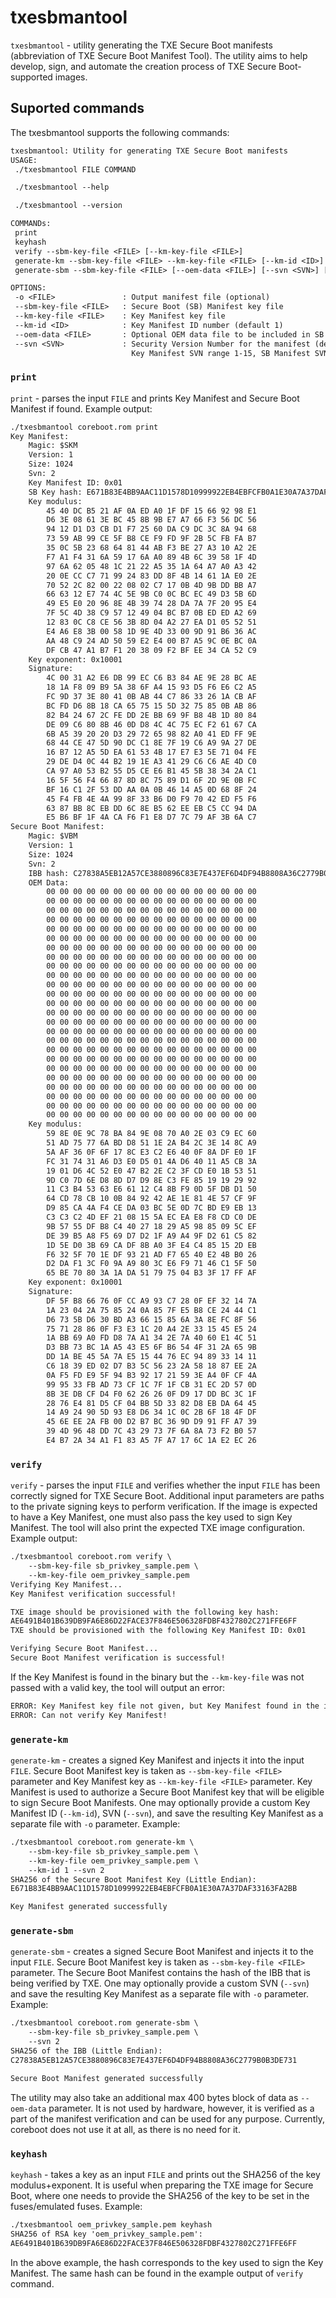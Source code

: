 # txesbmantool

`txesbmantool` - utility generating the TXE Secure Boot manifests
(abbreviation of TXE Secure Boot Manifest Tool). The utility aims to help
develop, sign, and automate the creation process of TXE Secure Boot-supported
images.

## Suported commands

The txesbmantool supports the following commands:

```txt
txesbmantool: Utility for generating TXE Secure Boot manifests
USAGE:
 ./txesbmantool FILE COMMAND

 ./txesbmantool --help

 ./txesbmantool --version

COMMANDs:
 print
 keyhash
 verify --sbm-key-file <FILE> [--km-key-file <FILE>]
 generate-km --sbm-key-file <FILE> --km-key-file <FILE> [--km-id <ID>] [--svn <SVN>] [-o <FILE>]
 generate-sbm --sbm-key-file <FILE> [--oem-data <FILE>] [--svn <SVN>] [-o <FILE>]

OPTIONS:
 -o <FILE>               : Output manifest file (optional)
 --sbm-key-file <FILE>   : Secure Boot (SB) Manifest key file
 --km-key-file <FILE>    : Key Manifest key file
 --km-id <ID>            : Key Manifest ID number (default 1)
 --oem-data <FILE>       : Optional OEM data file to be included in SB Manifest
 --svn <SVN>             : Security Version Number for the manifest (default 2),
                           Key Manifest SVN range 1-15, SB Manifest SVN range 0-63
```

### `print`

`print` - parses the input `FILE` and prints Key Manifest and Secure Boot
Manifest if found. Example output:

```txt
./txesbmantool coreboot.rom print
Key Manifest:
    Magic: $SKM
    Version: 1
    Size: 1024
    Svn: 2
    Key Manifest ID: 0x01
    SB Key hash: E671B83E4BB9AAC11D1578D10999922EB4EBFCFB0A1E30A7A37DAF33163FA2BB
    Key modulus:
        45 40 DC B5 21 AF 0A ED A0 1F DF 15 66 92 98 E1 
        D6 3E 08 61 3E BC 45 8B 9B E7 A7 66 F3 56 DC 56 
        94 12 D1 D3 CB D1 F7 25 60 DA C9 DC 3C 8A 94 68 
        73 59 AB 99 CE 5F B8 CE F9 FD 9F 2B 5C FB FA B7 
        35 0C 5B 23 68 64 81 44 AB F3 BE 27 A3 10 A2 2E 
        F7 A1 F4 31 6A 59 17 6A A0 89 4B 6C 39 58 1F 4D 
        97 6A 62 05 48 1C 21 22 A5 35 1A 64 A7 A0 A3 42 
        20 0E CC C7 71 99 24 83 DD 8F 4B 14 61 1A E0 2E 
        70 52 2C 82 00 22 08 02 C7 17 0B 4D 9B DD BB A7 
        66 63 12 E7 74 4C 5E 9B C0 0C BC EC 49 D3 5B 6D 
        49 E5 E0 20 96 8E 4B 39 74 28 DA 7A 7F 20 95 E4 
        7F 5C 4D 38 C9 57 12 49 04 BC B7 0B ED ED A2 69 
        12 83 0C C8 CE 56 3B 8D 04 A2 27 EA D1 05 52 51 
        E4 A6 E8 3B 00 58 1D 9E 4D 33 00 9D 91 B6 36 AC 
        AA 48 C9 24 AD 50 59 E2 E4 00 B7 A5 9C 0E BC 0A 
        DF CB 47 A1 B7 F1 20 38 09 F2 BF EE 34 CA 52 C9 
    Key exponent: 0x10001
    Signature:
        4C 00 31 A2 E6 DB 99 EC C6 B3 84 AE 9E 28 BC AE 
        18 1A F8 09 B9 5A 38 6F A4 15 93 D5 F6 E6 C2 A5 
        FC 9D 37 3E 80 41 0B AB 44 C7 86 33 26 1A CB AF 
        BC FD D6 8B 18 CA 65 75 15 5D 32 75 85 0B AB 86 
        82 B4 24 67 2C FE DD 2E BB 69 9F B8 4B 1D 80 84 
        DE 09 C6 80 8B 46 0D D8 4C 4C 75 EC F2 61 67 CA 
        6B A5 39 20 20 D3 29 72 65 98 82 A0 41 ED FF 9E 
        68 44 CE 47 5D 90 DC C1 8E 7F 19 C6 A9 9A 27 DE 
        16 B7 12 A5 5D EA 61 53 4B 17 E7 E3 5E 71 04 FE 
        29 DE D4 0C 44 B2 19 1E A3 41 29 C6 C6 AE 4D C0 
        CA 97 A0 53 B2 55 D5 CE E6 B1 45 5B 38 34 2A C1 
        16 5F 56 F4 66 87 8D 8C 75 89 D1 6F 2D 9E 0B FC 
        BF 16 C1 2F 53 DD AA 0A 0B 46 14 A5 0D 68 8F 24 
        45 F4 FB 4E 4A 99 8F 33 B6 D0 F9 70 42 ED F5 F6 
        63 87 BB 8C EB DD 6C 8E B5 62 EE EB C5 CC 94 DA 
        E5 B6 BF 1F 4A CA F6 F1 E8 D7 7C 79 AF 3B 6A C7 
Secure Boot Manifest:
    Magic: $VBM
    Version: 1
    Size: 1024
    Svn: 2
    IBB hash: C27838A5EB12A57CE3880896C83E7E437EF6D4DF94B8808A36C2779B0B3DE731
    OEM Data:
        00 00 00 00 00 00 00 00 00 00 00 00 00 00 00 00 
        00 00 00 00 00 00 00 00 00 00 00 00 00 00 00 00 
        00 00 00 00 00 00 00 00 00 00 00 00 00 00 00 00 
        00 00 00 00 00 00 00 00 00 00 00 00 00 00 00 00 
        00 00 00 00 00 00 00 00 00 00 00 00 00 00 00 00 
        00 00 00 00 00 00 00 00 00 00 00 00 00 00 00 00 
        00 00 00 00 00 00 00 00 00 00 00 00 00 00 00 00 
        00 00 00 00 00 00 00 00 00 00 00 00 00 00 00 00 
        00 00 00 00 00 00 00 00 00 00 00 00 00 00 00 00 
        00 00 00 00 00 00 00 00 00 00 00 00 00 00 00 00 
        00 00 00 00 00 00 00 00 00 00 00 00 00 00 00 00 
        00 00 00 00 00 00 00 00 00 00 00 00 00 00 00 00 
        00 00 00 00 00 00 00 00 00 00 00 00 00 00 00 00 
        00 00 00 00 00 00 00 00 00 00 00 00 00 00 00 00 
        00 00 00 00 00 00 00 00 00 00 00 00 00 00 00 00 
        00 00 00 00 00 00 00 00 00 00 00 00 00 00 00 00 
        00 00 00 00 00 00 00 00 00 00 00 00 00 00 00 00 
        00 00 00 00 00 00 00 00 00 00 00 00 00 00 00 00 
        00 00 00 00 00 00 00 00 00 00 00 00 00 00 00 00 
        00 00 00 00 00 00 00 00 00 00 00 00 00 00 00 00 
        00 00 00 00 00 00 00 00 00 00 00 00 00 00 00 00 
        00 00 00 00 00 00 00 00 00 00 00 00 00 00 00 00 
        00 00 00 00 00 00 00 00 00 00 00 00 00 00 00 00 
        00 00 00 00 00 00 00 00 00 00 00 00 00 00 00 00 
        00 00 00 00 00 00 00 00 00 00 00 00 00 00 00 00 
    Key modulus:
        59 8E 0E 9C 78 BA 84 9E 08 70 A0 2E 03 C9 EC 60 
        51 AD 75 77 6A BD D8 51 1E 2A B4 2C 3E 14 8C A9 
        5A AF 36 0F 6F 17 8C E3 C2 E6 40 0F 8A DF E0 1F 
        FC 31 74 31 A6 D3 E0 D5 01 4A D6 40 11 A5 CB 3A 
        19 01 D6 4C 52 E0 47 B2 2E C2 3F CD E0 1B 53 51 
        9D C0 7D 6E D8 8D D7 D9 8E C3 FE 85 19 19 29 92 
        11 C3 B4 53 63 E6 61 12 C4 8B F9 0D 5F DB D1 50 
        64 CD 78 CB 10 0B 84 92 42 AE 1E 81 4E 57 CF 9F 
        D9 85 CA 4A F4 CE DA 03 BC 5E 0D 7C BD E9 EB 13 
        C3 C3 C2 4D EF 21 08 15 5A EC EA E8 F8 CD C0 DE 
        9B 57 55 DF B8 C4 40 27 18 29 A5 98 85 09 5C EF 
        DE 39 B5 A8 F5 69 D7 D2 1F A9 A4 9F D2 61 C5 82 
        1D 5E D0 3B 69 CA DF 8B A0 3F E4 C4 85 15 2D EB 
        F6 32 5F 70 1E DF 93 21 AD F7 65 40 E2 4B B0 26 
        D2 DA F1 3C F0 9A A9 80 3C E6 F9 71 46 C1 5F 50 
        65 BE 70 80 3A 1A DA 51 79 75 04 B3 3F 17 FF AF 
    Key exponent: 0x10001
    Signature:
        DF 5F B8 66 76 0F CC A9 93 C7 28 0F EF 32 14 7A 
        1A 23 04 2A 75 85 24 0A 85 7F E5 B8 CE 24 44 C1 
        D6 73 5B D6 30 BD A3 66 15 85 6A 3A 8E FC 8F 56 
        75 71 28 86 0F F3 E3 1C 20 A4 2E 33 15 45 E5 24 
        1A BB 69 A0 FD D8 7A A1 34 2E 7A 40 60 E1 4C 51 
        D3 BB 73 BC 1A A5 43 E5 6F B6 54 4F 31 2A 65 9B 
        DD 1A BE 45 5A 7A E5 15 44 76 EC 94 89 33 14 11 
        C6 18 39 ED 02 D7 B3 5C 56 23 2A 58 18 87 EE 2A 
        0A F5 FD E9 5F 94 B3 92 17 21 59 3E A4 0F CF 4A 
        99 95 33 FB AD 73 CF 1C 7F 1F CB 31 EC 2D 57 0D 
        8B 3E DB CF D4 F0 62 26 26 0F D9 17 DD BC 3C 1F 
        28 76 E4 81 D5 CF 04 BB 5D 33 82 D8 EB DA 64 45 
        14 A9 24 90 5D 93 E8 D6 34 1C 0C 2B 6F 18 4F DF 
        45 6E EE 2A FB 00 D2 B7 BC 36 9D D9 91 FF A7 39 
        39 4D 96 48 DD 7C 43 29 73 7F 6A 8A 73 F2 B0 57 
        E4 B7 2A 34 A1 F1 83 A5 7F A7 17 6C 1A E2 EC 26 
```

### `verify`

`verify` - parses the input `FILE` and verifies whether the input `FILE` has
been correctly signed for TXE Secure Boot. Additional input parameters are
paths to the private signing keys to perform verification. If the image is
expected to have a Key Manifest, one must also pass the key used to sign Key
Manifest. The tool will also print the expected TXE image configuration.
Example output:

```txt
./txesbmantool coreboot.rom verify \
    --sbm-key-file sb_privkey_sample.pem \
    --km-key-file oem_privkey_sample.pem 
Verifying Key Manifest...
Key Manifest verification successful!

TXE image should be provisioned with the following key hash:
AE6491B401B639DB9FA6E86D22FACE37F846E506328FDBF4327802C271FFE6FF
TXE should be provisioned with the following Key Manifest ID: 0x01

Verifying Secure Boot Manifest...
Secure Boot Manifest verification is successful!
```

If the Key Manifest is found in the binary but the `--km-key-file` was not
passed with a valid key, the tool will output an error:

```txt
ERROR: Key Manifest key file not given, but Key Manifest found in the input file
ERROR: Can not verify Key Manifest!
```

### `generate-km`

`generate-km` - creates a signed Key Manifest and injects it into the input
`FILE`. Secure Boot Manifest key is taken as `--sbm-key-file <FILE>` parameter
and Key Manifest key as `--km-key-file <FILE>` parameter. Key Manifest is used
to authorize a Secure Boot Manifest key that will be eligible to sign Secure
Boot Manifests. One may optionally provide a custom Key Manifest ID
(`--km-id`), SVN (`--svn`), and save the resulting Key Manifest as a separate
file with `-o` parameter. Example:

```txt
./txesbmantool coreboot.rom generate-km \
    --sbm-key-file sb_privkey_sample.pem \
    --km-key-file oem_privkey_sample.pem \
    --km-id 1 --svn 2
SHA256 of the Secure Boot Manifest Key (Little Endian):
E671B83E4BB9AAC11D1578D10999922EB4EBFCFB0A1E30A7A37DAF33163FA2BB

Key Manifest generated successfully
```

### `generate-sbm`

`generate-sbm` - creates a signed Secure Boot Manifest and injects it to the
input `FILE`. Secure Boot Manifest key is taken as `--sbm-key-file <FILE>`
parameter. The Secure Boot Manifest contains the hash of the IBB that is being
verified by TXE. One may optionally provide a custom SVN (`--svn`) and save
the resulting Key Manifest as a separate file with `-o` parameter. Example:

```txt
./txesbmantool coreboot.rom generate-sbm \
    --sbm-key-file sb_privkey_sample.pem \
    --svn 2
SHA256 of the IBB (Little Endian):
C27838A5EB12A57CE3880896C83E7E437EF6D4DF94B8808A36C2779B0B3DE731

Secure Boot Manifest generated successfully
```

The utility may also take an additional max 400 bytes block of data as
`--oem-data` parameter. It is not used by hardware, however, it is verified as
a part of the manifest verification and can be used for any purpose.
Currently, coreboot does not use it at all, as there is no need for it.

### `keyhash`

`keyhash` - takes a key as an input `FILE` and prints out the SHA256 of the
key modulus+exponent. It is useful when preparing the TXE image for Secure
Boot, where one needs to provide the SHA256 of the key to be set in the
fuses/emulated fuses. Example:

```txt
./txesbmantool oem_privkey_sample.pem keyhash
SHA256 of RSA key 'oem_privkey_sample.pem':
AE6491B401B639DB9FA6E86D22FACE37F846E506328FDBF4327802C271FFE6FF
```

In the above example, the hash corresponds to the key used to sign the Key
Manifest. The same hash can be found in the example output of `verify`
command.
